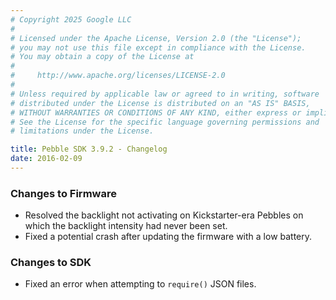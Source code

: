 ```yaml
---
# Copyright 2025 Google LLC
#
# Licensed under the Apache License, Version 2.0 (the "License");
# you may not use this file except in compliance with the License.
# You may obtain a copy of the License at
#
#     http://www.apache.org/licenses/LICENSE-2.0
#
# Unless required by applicable law or agreed to in writing, software
# distributed under the License is distributed on an "AS IS" BASIS,
# WITHOUT WARRANTIES OR CONDITIONS OF ANY KIND, either express or implied.
# See the License for the specific language governing permissions and
# limitations under the License.

title: Pebble SDK 3.9.2 - Changelog
date: 2016-02-09
---
```


### Changes to Firmware

* Resolved the backlight not activating on Kickstarter-era Pebbles on which the
  backlight intensity had never been set.
* Fixed a potential crash after updating the firmware with a low battery.

### Changes to SDK

* Fixed an error when attempting to `require()` JSON files.
